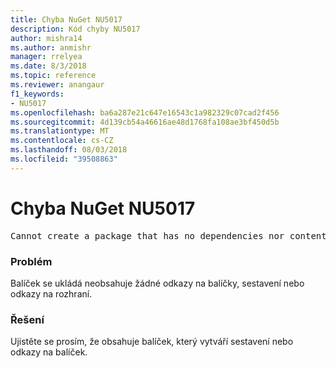 ```yaml
---
title: Chyba NuGet NU5017
description: Kód chyby NU5017
author: mishra14
ms.author: anmishr
manager: rrelyea
ms.date: 8/3/2018
ms.topic: reference
ms.reviewer: anangaur
f1_keywords:
- NU5017
ms.openlocfilehash: ba6a287e21c647e16543c1a982329c07cad2f456
ms.sourcegitcommit: 4d139cb54a46616ae48d1768fa108ae3bf450d5b
ms.translationtype: MT
ms.contentlocale: cs-CZ
ms.lasthandoff: 08/03/2018
ms.locfileid: "39508863"
---
```

# <a name="nuget-error-nu5017"></a>Chyba NuGet NU5017
<pre>Cannot create a package that has no dependencies nor content.</pre>

### <a name="issue"></a>Problém

Balíček se ukládá neobsahuje žádné odkazy na balíčky, sestavení nebo odkazy na rozhraní.


### <a name="solution"></a>Řešení

Ujistěte se prosím, že obsahuje balíček, který vytváří sestavení nebo odkazy na balíček.

